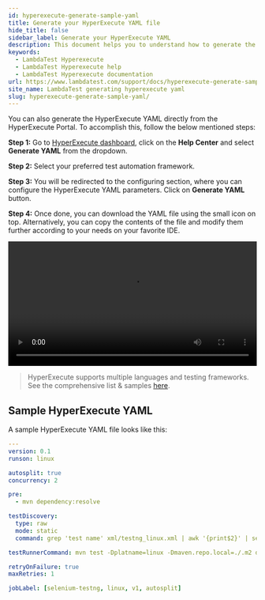 ```yaml
---
id: hyperexecute-generate-sample-yaml
title: Generate your HyperExecute YAML file
hide_title: false
sidebar_label: Generate your HyperExecute YAML
description: This document helps you to understand how to generate the HyperExecute YAML files using the HyperExecute dashboard and then a sample yaml file for understanding the YAML
keywords:
  - LambdaTest Hyperexecute
  - LambdaTest Hyperexecute help
  - LambdaTest Hyperexecute documentation
url: https://www.lambdatest.com/support/docs/hyperexecute-generate-sample-yaml/
site_name: LambdaTest generating hyperexecute yaml
slug: hyperexecute-generate-sample-yaml/
---
```


<script type="application/ld+json"
      dangerouslySetInnerHTML={{ __html: JSON.stringify({
       "@context": "https://schema.org",
        "@type": "BreadcrumbList",
        "itemListElement": [{
          "@type": "ListItem",
          "position": 1,
          "name": "Home",
          "item": "https://www.lambdatest.com"
        },{
          "@type": "ListItem",
          "position": 2,
          "name": "Support",
          "item": "https://www.lambdatest.com/support/docs/"
        },{
          "@type": "ListItem",
          "position": 3,
          "name": "Generate HyperExecute YAML",
          "item": "https://www.lambdatest.com/support/docs/hyperexecute-generate-sample-yaml/"
        }]
      })
    }}
></script>
You can also generate the HyperExecute YAML directly from the HyperExecute Portal. To accomplish this, follow the below mentioned steps:

**Step 1:**  Go to [HyperExecute dashboard](https://hyperexecute.lambdatest.com/hyperexecute), click on the **Help Center**  and select **Generate YAML** from the dropdown.  

**Step 2:** Select your preferred test automation framework.

**Step 3:** You will be redirected to the configuring section, where you can configure the HyperExecute YAML parameters. Click on **Generate YAML** button. 

**Step 4:**  Once done, you can download the YAML file using the small icon on top. Alternatively, you can copy the contents of the file and modify them further according to your needs on your favorite IDE.  

<video class="right-side" width="100%" controls id="vid">
<source src= {require('../assets/images/hyperexecute/yaml/output.mp4').default} type="video/mp4" />
</video>

> HyperExecute supports multiple languages and testing frameworks. See the comprehensive list & samples [here](/support/docs/hyperexecute-supported-languages-and-frameworks/).

## Sample HyperExecute YAML
A sample HyperExecute YAML file looks like this:

```yaml
---
version: 0.1
runson: linux

autosplit: true
concurrency: 2

pre:
  - mvn dependency:resolve

testDiscovery:
  type: raw
  mode: static
  command: grep 'test name' xml/testng_linux.xml | awk '{print$2}' | sed 's/name=//g' | sed 's/>//g'

testRunnerCommand: mvn test -Dplatname=linux -Dmaven.repo.local=./.m2 dependency:resolve -DselectedTests=$test

retryOnFailure: true
maxRetries: 1

jobLabel: [selenium-testng, linux, v1, autosplit]
```